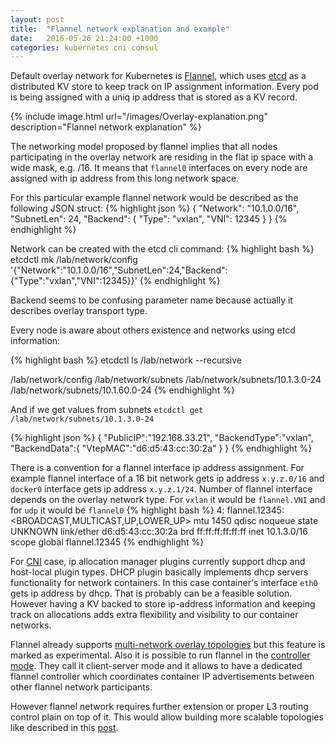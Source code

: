 ```yaml
---
layout: post
title:  "Flannel network explanation and example"
date:   2016-05-26 21:24:00 +1000
categories: kubernetes cni consul
---
```


Default overlay network for Kubernetes is [Flannel](https://github.com/coreos/flannel), which uses [etcd](https://github.com/coreos/etcd) as a distributed KV store to keep track on IP assignment information. Every pod is being assigned with a uniq ip address that is stored as a KV record.

{% include image.html url="/images/Overlay-explanation.png" description="Flannel network explanation" %}
<br>

The networking model proposed by flannel implies that all nodes participating in the overlay network are residing in the flat ip space with a wide mask, e.g. /16. It means that ```flannel0``` interfaces on every node are assigned with ip address from this long network space. 

For this particular example flannel network would be described as the following JSON struct:
{% highlight json %}
{
  "Network": "10.1.0.0/16",
  "SubnetLen": 24,
  "Backend": { 
    "Type": "vxlan",
    "VNI": 12345
  } 
}
{% endhighlight %}

Network can be created with the etcd cli command:
{% highlight bash %}
etcdctl mk /lab/network/config '{"Network":"10.1.0.0/16","SubnetLen":24,"Backend":{"Type":"vxlan","VNI":12345}}'
{% endhighlight %}

Backend seems to be confusing parameter name because actually it describes overlay transport type.

Every node is  aware about others existence and networks using etcd information:

{% highlight bash %}
etcdctl ls /lab/network --recursive

/lab/network/config
/lab/network/subnets
/lab/network/subnets/10.1.3.0-24
/lab/network/subnets/10.1.60.0-24
{% endhighlight %}

And if we get values from subnets ```etcdctl get /lab/network/subnets/10.1.3.0-24```

{% highlight json %}
{
  "PublicIP":"192.168.33.21",
  "BackendType":"vxlan",
  "BackendData":{
    "VtepMAC":"d6:d5:43:cc:30:2a"
  }
}
{% endhighlight %}

There is a convention for a flannel interface ip address assignment. For example flannel interface of a 16 bit network gets ip address ```x.y.z.0/16``` and ```docker0``` interface gets ip address ```x.y.z.1/24```.
Number of flannel interface depends on the overlay network type. For ```vxlan``` it would be ```flannel.VNI``` and for ```udp``` it would be ```flannel0```
{% highlight bash %}
4: flannel.12345: <BROADCAST,MULTICAST,UP,LOWER_UP> mtu 1450 qdisc noqueue state UNKNOWN
    link/ether d6:d5:43:cc:30:2a brd ff:ff:ff:ff:ff:ff
    inet 10.1.3.0/16 scope global flannel.12345
{% endhighlight %}


For [CNI](https://github.com/containernetworking/cni/tree/master/plugins/ipam) case, ip allocation manager plugins currently support dhcp and host-local plugin types. DHCP plugin basically implements dhcp servers functionality for network containers. In this case container's interface ```eth0``` gets ip address by dhcp. That is probably can be a feasible solution. However having a KV backed to store ip-address information and keeping track on allocations adds extra flexibility and visibility to our container networks.

Flannel already supports [multi-network overlay topologies](https://github.com/coreos/flannel#multi-network-mode-experimental) but this feature is marked as experimental. Also it is possible to run flannel in the [controller mode](https://github.com/coreos/flannel#multi-network-mode-experimental). They call it client-server mode and it allows to have a dedicated flannel controller which coordinates container IP advertisements between other flannel network participants.

However flannel network requires further extension or proper L3 routing control plain on top of it. This would allow building more scalable topologies like described in this [post](murat1985.github.io/kubernetes/cni/2016/05/15/kubernetes.html).
